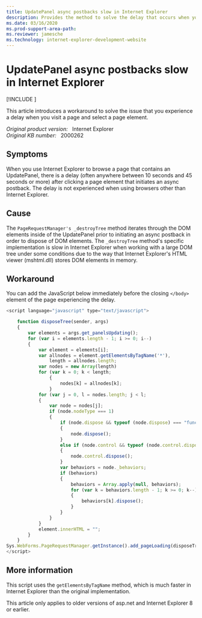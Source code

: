 ```yaml
---
title: UpdatePanel async postbacks slow in Internet Explorer
description: Provides the method to solve the delay that occurs when you click a page element in Internet Explorer.
ms.date: 03/16/2020
ms.prod-support-area-path: 
ms.reviewer: jamesche
ms.technology: internet-explorer-development-website
---
```

# UpdatePanel async postbacks slow in Internet Explorer

[!INCLUDE [](../includes/browsers-important.md)]

This article introduces a workaround to solve the issue that you experience a delay when you visit a page and select a page element.

_Original product version:_ &nbsp; Internet Explorer  
_Original KB number:_ &nbsp; 2000262

## Symptoms

When you use Internet Explorer to browse a page that contains an UpdatePanel, there is a delay (often anywhere between 10 seconds and 45 seconds or more) after clicking a page element that initiates an async postback. The delay is not experienced when using browsers other than Internet Explorer.

## Cause

The `PageRequestManager's _destroyTree` method iterates through the DOM elements inside of the UpdatePanel prior to initiating an async postback in order to dispose of DOM elements. The `_destroyTree` method's specific implementation is slow in Internet Explorer when working with a large DOM tree under some conditions due to the way that Internet Explorer's HTML viewer (mshtml.dll) stores DOM elements in memory.

## Workaround

You can add the JavaScript below immediately before the closing `</body>` element of the page experiencing the delay.

```javascript
<script language="javascript" type="text/javascript">

    function disposeTree(sender, args)
    {
        var elements = args.get_panelsUpdating();
        for (var i = elements.length - 1; i >= 0; i--)
        {
            var element = elements[i];
            var allnodes = element.getElementsByTagName('*'),
                length = allnodes.length;
            var nodes = new Array(length)
            for (var k = 0; k < length;
                {
                    nodes[k] = allnodes[k];
                }
            for (var j = 0, l = nodes.length; j < l;
            {
                var node = nodes[j];
                if (node.nodeType === 1)
                {
                    if (node.dispose && typeof (node.dispose) === "function")
                    {
                        node.dispose();
                    }
                    else if (node.control && typeof (node.control.dispose) === "function")
                    {
                        node.control.dispose();
                    }
                    var behaviors = node._behaviors;
                    if (behaviors)
                    {
                        behaviors = Array.apply(null, behaviors);
                        for (var k = behaviors.length - 1; k >= 0; k--)
                        {
                            behaviors[k].dispose();
                        }
                    }
                }
            }
            element.innerHTML = "";
        }
    }
Sys.WebForms.PageRequestManager.getInstance().add_pageLoading(disposeTree);
</script>
```

## More information

This script uses the `getElementsByTagName` method, which is much faster in Internet Explorer than the original implementation.

This article only applies to older versions of asp.net and Internet Explorer 8 or earlier.
